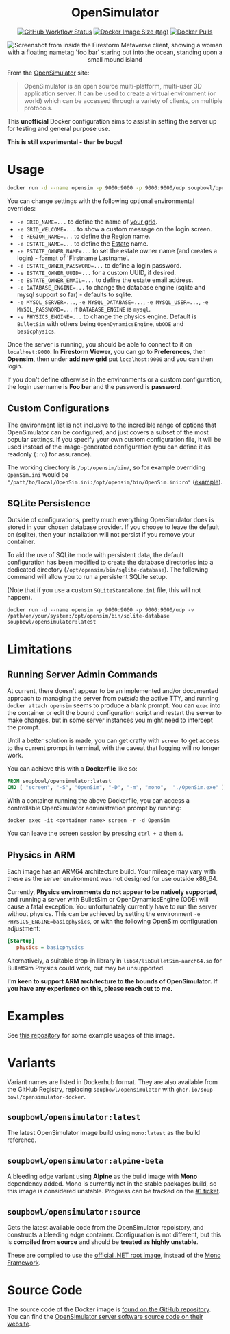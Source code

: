 <h1 align="center">OpenSimulator</h1>

<p align="center">
  <a href="https://github.com/soup-bowl/opensimulator-docker/actions/workflows/build.yml"><img src="https://img.shields.io/github/actions/workflow/status/soup-bowl/opensimulator-docker/build.yml?style=plastic" alt="GitHub Workflow Status" /></a>
  <a href="https://hub.docker.com/r/soupbowl/opensimulator"><img src="https://img.shields.io/docker/image-size/soupbowl/opensimulator/latest?logo=docker&logoColor=white&style=plastic" alt="Docker Image Size (tag)" /></a>
  <a href="https://hub.docker.com/r/soupbowl/opensimulator"><img src="https://img.shields.io/docker/pulls/soupbowl/opensimulator?logo=docker&logoColor=white&style=plastic" alt="Docker Pulls" /></a>
</p>

<p align="center">
  <img src="https://user-images.githubusercontent.com/11209477/215610935-abf2a083-5707-45e4-a8e4-468a43283c8a.png" alt="Screenshot from inside the Firestorm Metaverse client, showing a woman with a floating nametag 'foo bar' staring out into the ocean, standing upon a small mound island" />
</p>

From the [OpenSimulator][os] site:

> OpenSimulator is an open source multi-platform, multi-user 3D application server. It can be used to create a virtual environment (or world) which can be accessed through a variety of clients, on multiple protocols.

This **unofficial** Docker configuration aims to assist in setting the server up for testing and general purpose use.

**This is still experimental - thar be bugs!**

# Usage

```bash
docker run -d --name opensim -p 9000:9000 -p 9000:9000/udp soupbowl/opensimulator:latest
```

You can change settings with the following optional environmental overrides:

* `-e GRID_NAME=...` to define the name of [your grid][grid].
* `-e GRID_WELCOME=...` to show a custom message on the login screen.
* `-e REGION_NAME=...` to define the [Region][region] name.
* `-e ESTATE_NAME=...` to define the [Estate][estate] name.
* `-e ESTATE_OWNER_NAME=...` to set the estate owner name (and creates a login) - format of 'Firstname Lastname'.
* `-e ESTATE_OWNER_PASSWORD=...` to define a login password.
* `-e ESTATE_OWNER_UUID=...` for a custom UUID, if desired.
* `-e ESTATE_OWNER_EMAIL=...` to define the estate email address.
* `-e DATABASE_ENGINE=...` to change the database engine (sqlite and mysql support so far) - defaults to sqlite.
* `-e MYSQL_SERVER=...`, `-e MYSQL_DATABASE=...`, `-e MYSQL_USER=...`, `-e MYSQL_PASSWORD=...` if `DATABASE_ENGINE` is `mysql`.
* `-e PHYSICS_ENGINE=...` to change the physics engine. Default is `BulletSim` with others being `OpenDynamicsEngine`, `ubODE` and `basicphysics`.

Once the server is running, you should be able to connect to it on `localhost:9000`. In **Firestorm Viewer**, you can go to **Preferences**, then **Opensim**, then under **add new grid** put `localhost:9000` and you can then login.

If you don't define otherwise in the environments or a custom configuration, the login username is **Foo bar** and the password is **password**.

## Custom Configurations

The environment list is not inclusive to the incredible range of options that OpenSimulator can be configured, and just covers a subset of the most popular settings. If you specify your own custom configuration file, it will be used instead of the image-generated configuration (you can define it as readonly (`:ro`) for assurance).

The working directory is `/opt/opensim/bin/`, so for example overriding `OpenSim.ini` would be `"/path/to/local/OpenSim.ini:/opt/opensim/bin/OpenSim.ini:ro"` ([example](https://github.com/soup-bowl/opensim-sandbox/blob/1d4324e1bdd4ba715edc1c3f78e78842e7374f1b/standalone-wordpress/docker-compose.yml#L34)).

## SQLite Persistence

Outside of configurations, pretty much everything OpenSimulator does is stored in your chosen database provider. If you choose to leave the default on (sqlite), then your installation will not persist if you remove your container.

To aid the use of SQLite mode with persistent data, the default configuration has been modified to create the database directories into a dedicated directory (`/opt/opensim/bin/sqlite-database`). The following command will allow you to run a persistent SQLite setup.

(Note that if you use a custom `SQLiteStandalone.ini` file, this will not happen).

```
docker run -d --name opensim -p 9000:9000 -p 9000:9000/udp -v /path/on/your/system:/opt/opensim/bin/sqlite-database  soupbowl/opensimulator:latest
```

# Limitations

## Running Server Admin Commands

At current, there doesn't appear to be an implemented and/or documented approach to managing the server from _outside_ the active TTY, and running `docker attach opensim` seems to produce a blank prompt. You can `exec` into the container or edit the bound configuration script and restart the server to make changes, but in some server instances you might need to intercept the prompt.

Until a better solution is made, you can get crafty with `screen` to get access to the current prompt in terminal, with the caveat that logging will no longer work.

You can achieve this with a **Dockerfile** like so:

```dockerfile
FROM soupbowl/opensimulator:latest
CMD [ "screen", "-S", "OpenSim", "-D", "-m", "mono",  "./OpenSim.exe" ]
```

With a container running the above Dockerfile, you can access a controllable OpenSimulator administration prompt by running:

```
docker exec -it <container name> screen -r -d OpenSim
```

You can leave the screen session by pressing `ctrl + a` then `d`.

## Physics in ARM

Each image has an ARM64 architecture build. Your mileage may vary with these as the server environment was not designed for use outside x86_64.

Currently, **Physics environments do not appear to be natively supported**, and running a server with BulletSim or OpenDynamicsEngine (ODE) will cause a fatal exception. You unfortunately currently have to run the server without physics. This can be achieved by setting the environment `-e PHYSICS_ENGINE=basicphysics`, or with the following OpenSim configuration adjustment:

```ini
[Startup]
   physics = basicphysics
```

Alternatively, a suitable drop-in library in `lib64/libBulletSim-aarch64.so` for BulletSim Physics could work, but may be unsupported.

**I'm keen to support ARM architecture to the bounds of OpenSimulator. If you have any experience on this, please reach out to me.**

# Examples

See [this repository](https://github.com/soup-bowl/opensim-sandbox) for some example usages of this image.

# Variants

Variant names are listed in Dockerhub format. They are also available from the GitHub Registry, replacing `soupbowl/opensimulator` with `ghcr.io/soup-bowl/opensimulator-docker`.

## `soupbowl/opensimulator:latest`

The latest OpenSimulator image build using `mono:latest` as the build reference.

## `soupbowl/opensimulator:alpine-beta`

A bleeding edge variant using **Alpine** as the build image with **Mono** dependency added. Mono is currently not in the stable packages build, so this image is considered unstable. Progress can be tracked on the [#1 ticket](https://github.com/soup-bowl/opensimulator-docker/issues/1).

## `soupbowl/opensimulator:source`

Gets the latest available code from the OpenSimulator repoistory, and constructs a bleeding edge container. Configuration is not different, but this is **compiled from source** and should be **treated as highly unstable**.

These are compiled to use the [official .NET root image](https://mcr.microsoft.com/en-us/product/dotnet/runtime/about), instead of the [Mono Framework](https://hub.docker.com/_/mono/).

# Source Code

The source code of the Docker image is [found on the GitHub repository][src]. You can find the [OpenSimulator server software source code on their website](http://opensimulator.org/wiki/Developer_Documentation#Source_Code_Repository_Access).

[src]: https://github.com/soup-bowl/opensimulator-docker
[os]: http://opensimulator.org/wiki/Main_Page
[grid]: https://wiki.secondlife.com/wiki/Land#Grid
[estate]: https://wiki.secondlife.com/wiki/Land#Estate
[region]: https://wiki.secondlife.com/wiki/Land#Region

